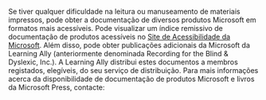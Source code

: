 Se tiver qualquer dificuldade na leitura ou manuseamento de materiais impressos, pode obter a documentação de diversos produtos Microsoft em formatos mais acessíveis. Pode visualizar um índice remissivo de documentação de produtos acessíveis no [Site de Acessibilidade da Microsoft](http://go.microsoft.com/fwlink/?LinkId=8431). Além disso, pode obter publicações adicionais da Microsoft da Learning Ally (anteriormente denominada Recording for the Blind &amp; Dyslexic, Inc.). A Learning Ally distribui estes documentos a membros registados, elegíveis, do seu serviço de distribuição. Para mais informações acerca da disponibilidade de documentação de produtos Microsoft e livros da Microsoft Press, contacte:

<!--HONumber=Jun16_HO4-->


